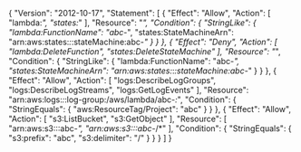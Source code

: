 {
    "Version": "2012-10-17",
    "Statement": [
        {
            "Effect": "Allow",
            "Action": [
                "lambda:*",
                "states:*"
            ],
            "Resource": "*",
            "Condition": {
                "StringLike": {
                    "lambda:FunctionName": "abc-*",
                    "states:StateMachineArn": "arn:aws:states:*:*:stateMachine:abc-*"
                }
            }
        },
        {
            "Effect": "Deny",
            "Action": [
                "lambda:DeleteFunction",
                "states:DeleteStateMachine"
            ],
            "Resource": "*",
            "Condition": {
                "StringLike": {
                    "lambda:FunctionName": "abc-*",
                    "states:StateMachineArn": "arn:aws:states:*:*:stateMachine:abc-*"
                }
            }
        },
        {
            "Effect": "Allow",
            "Action": [
                "logs:DescribeLogGroups",
                "logs:DescribeLogStreams",
                "logs:GetLogEvents"
            ],
            "Resource": "arn:aws:logs:*:*:log-group:/aws/lambda/abc-*:*",
            "Condition": {
                "StringEquals": {
                    "aws:ResourceTag/Project": "abc"
                }
            }
        },
        {
            "Effect": "Allow",
            "Action": [
                "s3:ListBucket",
                "s3:GetObject"
            ],
            "Resource": [
                "arn:aws:s3:::abc-*",
                "arn:aws:s3:::abc-*/*"
            ],
            "Condition": {
                "StringEquals": {
                    "s3:prefix": "abc",
                    "s3:delimiter": "/"
                }
            }
        }
    ]
}
